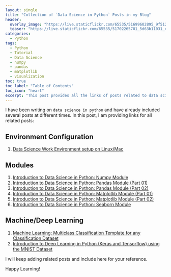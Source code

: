 ```yaml
---
layout: single
title: "Collection of `Data Science in Python` Posts in my Blog"
header:
  overlay_image: "https://live.staticflickr.com/65535/51699602895_9f512e632d_o.png"
  teaser: "https://live.staticflickr.com/65535/51702265701_5d63b11031_o.png"
categories:
  - Python
tags:
  - Python
  - Tutorial
  - Data Science
  - numpy
  - pandas
  - matplotlib
  - visualization
toc: true
toc_label: "Table of Contents"
toc_icon: "heart"
excerpt: "This post provides all the links of posts related to data science in python."
---
```


I have been writing on `data science in python` and have already included several posts at different times. In this post, I am providing links for all related posts:

## Environment Configuration
1. [Data Science Work Environment setup on Linux/Mac](https://shantoroy.com/data%20science/data-science-environment-python-r-julia/)

## Modules
1. [Introduction to Data Science in Python: Numpy Module](https://shantoroy.com/python/intro-to-data-science-numpy-module/)
2. [Introduction to Data Science in Python: Pandas Module (Part 01)](https://shantoroy.com/python/intro-to-data-science-pandas-module/)
3. [Introduction to Data Science in Python: Pandas Module (Part 02)](https://shantoroy.com/python/intro-to-data-science-pandas-module-part-2/)
4. [Introduction to Data Science in Python: Matplotlib Module (Part 01)](https://shantoroy.com/python/intro-to-data-science-matplotlib-module/)
5. [Introduction to Data Science in Python: Matplotlib Module (Part 02)](https://shantoroy.com/python/intro-to-data-science-data-visualization-matplotlib-part-2/)
6. [Introduction to Data Science in Python: Seaborn Module](https://shantoroy.com/python/intro-to-data-science-in-python-seaborn-module/)

## Machine/Deep Learning
1. [Machine Learning: Multiclass Classification Template for any Classification Dataset](https://shantoroy.com/machine-learning/machine-learning-multiclass-classification-template/)
2. [Introduction to Deep Learning in Python (Keras and Tensorflow) using the MNIST Dataset](https://shantoroy.com/machine-learning/intro-to-deep-learning-with-mnist-data-prediction/)

I will keep adding related posts and include here for your reference.

Happy Learning!
<!--stackedit_data:
eyJoaXN0b3J5IjpbLTE2NDkwMDM5NjgsMTIzNDYwMDU2OCwtMT
Y0NDgwODYxOSwxNTYxODEzODI1XX0=
-->